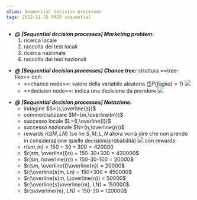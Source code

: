 ```yaml
---
alias: Sequential decision processes
tags: 2022-11-25 PASD sequential
---
```


- ***@ [Sequential decision processes] Marketing problem:***
	1. ricerca locale
	2. raccolta dei test locali
	3. ricerca nazionale
	4. raccolta dei test nazionali

<!--ID: 1670238008476-->


- ***@ [Sequential decision processes] Chance tree:***
	struttura ==tree-like== con:
	- ==chance node==: valore della variabile aleatoria ($\sum{P(foglia)}=1$)
	![](Uni/PASD/img/chancenode.jpeg)
	- ==decision node==: indica una decisione da prendere
	![](Uni/PASD/img/decnode.jpeg)

<!--ID: 1670238008483-->


- ***@ [Sequential decision processes] Notazione:***
	- indagine $S=(s,\overline{s})$
	- commercializzare $M=(m,\overline{m})$
	- successo locale $L=(l,\overline{l})$
	- successo nazionale $N=(n,\overline{n})$
	- rewards $r(SM,LN)$
	(se ho $S,M,L,N$ allora vorrà dire che non prendo in considerazione quelle decisioni/probabilità)
	![](Uni/PASD/img/mark.jpeg)
	con rewards:
	- $r(sm, ln) = 150-30+300 = 420000$
	- $r(sm, \overline{l}n) = 150-30+300 = 420000$
	- $r(sm, l\overline{n}) = 150-30-100 = 20000$
	- $r(sm, \overline{l}\overline{n}) = 20000$
	- $r(\overline{s}m, Ln) = 150+300 = 450000$
	- $r(\overline{s}m, L\overline{n}) = 50000$
	- $r(\overline{s}\overline{m}, LN) = 150000$
	- $r(s\overline{m}, LN) = 150-30 = 120000$

<!--ID: 1670238008489-->